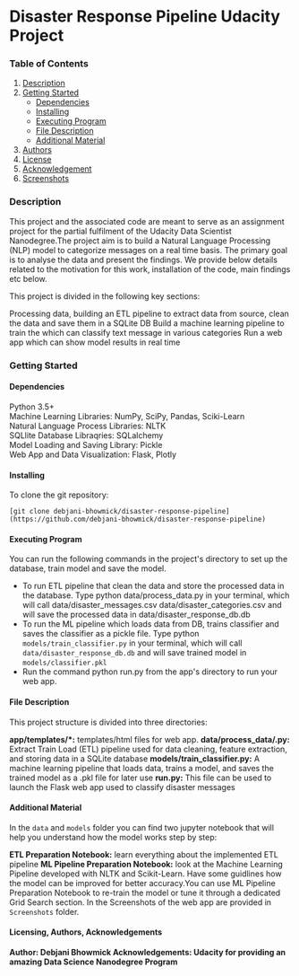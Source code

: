 # Disaster Response Pipeline Udacity Project

### Table of Contents
1. [Description](Description)
2. [Getting Started](Getting_Started)
   * [Dependencies](Dependencies)
   * [Installing](Installing)
   * [Executing Program](Executing_Program)
   * [File Description](File_Description)
   * [Additional Material](Additional_Material)
3. [Authors](Authors)
4. [License](License)
5. [Acknowledgement](Acknowledgement)
6. [Screenshots](Screenshots)

### Description <a name="Description"></a>
This project and the associated code are meant to serve as an assignment project for the partial fulfilment of the Udacity Data Scientist Nanodegree.The project aim is to build a Natural Language Processing (NLP) model to categorize messages on a real time basis. The primary goal is to analyse the data and present the findings. We provide below details related to the motivation for this work, installation of the code, main findings etc below.

This project is divided in the following key sections:

Processing data, building an ETL pipeline to extract data from source, clean the data and save them in a SQLite DB
Build a machine learning pipeline to train the which can classify text message in various categories
Run a web app which can show model results in real time

### Getting Started <a name="Getting_Started"></a>

#### Dependencies <a name=" Dependencies"></a>
Python 3.5+ <br>
Machine Learning Libraries: NumPy, SciPy, Pandas, Sciki-Learn <br>
Natural Language Process Libraries: NLTK <br>
SQLlite Database Libraqries: SQLalchemy <br>
Model Loading and Saving Library: Pickle <br>
Web App and Data Visualization: Flask, Plotly <br>

#### Installing <a name="Installing"></a>
To clone the git repository:

```[git clone debjani-bhowmick/disaster-response-pipeline](https://github.com/debjani-bhowmick/disaster-response-pipeline)```

#### Executing Program <a name="Executing_Program"></a>
You can run the following commands in the project's directory to set up the database, train model and save the model.

* To run ETL pipeline that clean the data and store the processed data in the database. Type python data/process_data.py in your terminal, which will call data/disaster_messages.csv data/disaster_categories.csv and will save the processed data in  data/disaster_response_db.db
* To run the ML pipeline which loads data from DB, trains classifier and saves the classifier as a pickle file. Type python `models/train_classifier.py` in your terminal, which will call `data/disaster_response_db.db`  and will save trained model in `models/classifier.pkl`
* Run the command python run.py from the app's directory to run your web app.

#### File Description <a name=" File_Description"></a>
This project structure is divided into three directories:

<b> app/templates/*:</b> templates/html files for web app.
<b> data/process_data/.py:</b> Extract Train Load (ETL) pipeline used for data cleaning, feature extraction, and storing data in a SQLite database
<b> models/train_classifier.py:</b> A machine learning pipeline that loads data, trains a model, and saves the trained model as a .pkl file for later use
<b> run.py:</b> This file can be used to launch the Flask web app used to classify disaster messages


#### Additional Material <a name=" Additional_Material"></a>
In the `data` and `models` folder you can find two jupyter notebook that will help you understand how the model works step by step:

<b> ETL Preparation Notebook:</b> learn everything about the implemented ETL pipeline
<b> ML Pipeline Preparation Notebook:</b> look at the Machine Learning Pipeline developed with NLTK and Scikit-Learn. Have some guidlines how the model can be improved for better accuracy.You can use ML Pipeline Preparation Notebook to re-train the model or tune it through a dedicated Grid Search section.
In the Screenshots of the web app are provided in `Screenshots` folder.


#### Lic<b>ensing, Authors, Acknowledgements <a name=" Licensing, Authors, Acknowledgements"></a>
<b> Author:</b> Debjani Bhowmick
<b> Acknowledgements: </b>Udacity for providing an amazing Data Science Nanodegree Program
